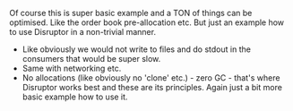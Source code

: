 Of course this is super basic example and a TON of things can be optimised.
Like the order book pre-allocation etc.
But just an example how to use Disruptor in a non-trivial manner.
- Like obviously we would not write to files and do stdout in the consumers that would be super slow.
- Same with networking etc.
- No allocations (like obviously no 'clone' etc.) - zero GC - that's where Disruptor works best and these are its principles.
Again just a bit more basic example how to use it.
